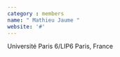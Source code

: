 ```yaml
---
category : members
name: " Mathieu Jaume " 
website: '#'
---
```

Université Paris 6/LIP6
Paris, France

